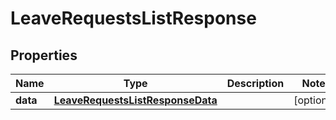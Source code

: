 

# LeaveRequestsListResponse


## Properties

| Name | Type | Description | Notes |
|------------ | ------------- | ------------- | -------------|
|**data** | [**LeaveRequestsListResponseData**](LeaveRequestsListResponseData.md) |  |  [optional] |



